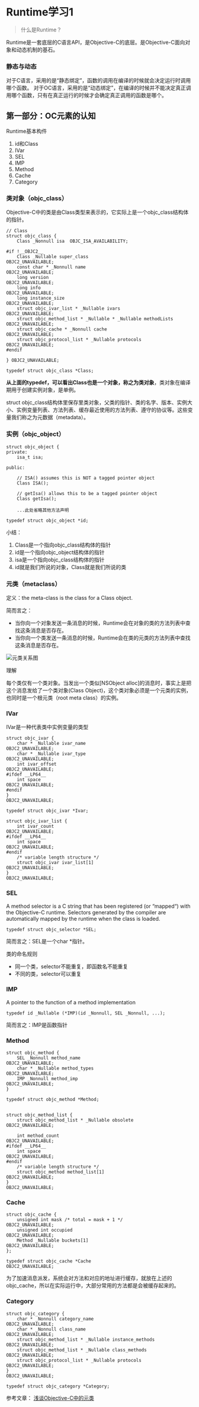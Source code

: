 # Runtime学习1

> 什么是Runtime？

Runtime是一套底层的C语言API，是Objective-C的底层。是Objective-C面向对象和动态机制的基石。

### 静态与动态
对于C语言，采用的是“静态绑定”，函数的调用在编译的时候就会决定运行时调用哪个函数。
对于OC语言，采用的是“动态绑定”，在编译的时候并不能决定真正调用哪个函数，只有在真正运行的时候才会确定真正调用的函数是哪个。


## 第一部分：OC元素的认知

Runtime基本构件

1. id和Class
2. IVar
3. SEL
4. IMP
5. Method
6. Cache
7. Category
 


### 类对象（objc_class）
Objective-C中的类是由Class类型来表示的，它实际上是一个objc_class结构体的指针。

```
// Class
struct objc_class {
    Class _Nonnull isa  OBJC_ISA_AVAILABILITY;

#if !__OBJC2__
    Class _Nullable super_class                              OBJC2_UNAVAILABLE;
    const char * _Nonnull name                               OBJC2_UNAVAILABLE;
    long version                                             OBJC2_UNAVAILABLE;
    long info                                                OBJC2_UNAVAILABLE;
    long instance_size                                       OBJC2_UNAVAILABLE;
    struct objc_ivar_list * _Nullable ivars                  OBJC2_UNAVAILABLE;
    struct objc_method_list * _Nullable * _Nullable methodLists                    OBJC2_UNAVAILABLE;
    struct objc_cache * _Nonnull cache                       OBJC2_UNAVAILABLE;
    struct objc_protocol_list * _Nullable protocols          OBJC2_UNAVAILABLE;
#endif

} OBJC2_UNAVAILABLE;

typedef struct objc_class *Class;
```

**从上面的typedef，可以看出Class也是一个对象，称之为类对象**，类对象在编译期用于创建实例对象，是单例。

struct objc_class结构体里保存里类对象，父类的指针、类的名字、版本、实例大小、实例变量列表、方法列表、缓存最近使用的方法列表、遵守的协议等。这些变量我们称之为元数据（metadata）。


### 实例（objc_object）

```
struct objc_object {
private:
    isa_t isa;

public:

    // ISA() assumes this is NOT a tagged pointer object
    Class ISA();

    // getIsa() allows this to be a tagged pointer object
    Class getIsa();
    
    ...此处省略其他方法声明

typedef struct objc_object *id;
```


小结：

1. Class是一个指向objc_class结构体的指针
2. id是一个指向objc_object结构体的指针
3. isa是一个指向objc_class结构体的指针
4. id就是我们所说的对象，Class就是我们所说的类


### 元类（metaclass）

定义：the meta-class is the class for a Class object.

简而言之：

* 当你向一个对象发送一条消息的时候，Runtime会在对象的类的方法列表中查找这条消息是否存在。
* 当你向一个类发送一条消息的时候，Runtime会在类的元类的方法列表中查找这条消息是否存在。

![元类关系图](./images/1-1.png)

理解

每个类仅有一个类对象。当发出一个类似[NSObject alloc]的消息时，事实上是把这个消息发给了一个类对象(Class Object)，这个类对象必须是一个元类的实例，也同时是一个根元类（root meta class）的实例。


### IVar
IVar是一种代表类中实例变量的类型

```
struct objc_ivar {
    char * _Nullable ivar_name                               OBJC2_UNAVAILABLE;
    char * _Nullable ivar_type                               OBJC2_UNAVAILABLE;
    int ivar_offset                                          OBJC2_UNAVAILABLE;
#ifdef __LP64__
    int space                                                OBJC2_UNAVAILABLE;
#endif
}                                                            OBJC2_UNAVAILABLE;

typedef struct objc_ivar *Ivar;

struct objc_ivar_list {
    int ivar_count                                           OBJC2_UNAVAILABLE;
#ifdef __LP64__
    int space                                                OBJC2_UNAVAILABLE;
#endif
    /* variable length structure */
    struct objc_ivar ivar_list[1]                            OBJC2_UNAVAILABLE;
}                                                            OBJC2_UNAVAILABLE;
```


### SEL
A method selector is a C string that has been registered (or “mapped“) with the Objective-C runtime. Selectors generated by the compiler are automatically mapped by the runtime when the class is loaded.

```
typedef struct objc_selector *SEL;
```

简而言之：SEL是一个char *指针。

类的命名规则
* 同一个类，selector不能重复，即函数名不能重复
* 不同的类，selector可以重复


### IMP
A pointer to the function of a method implementation

```
typedef id _Nullable (*IMP)(id _Nonnull, SEL _Nonnull, ...); 
```
简而言之：IMP是函数指针


### Method

```
struct objc_method {
    SEL _Nonnull method_name                                 OBJC2_UNAVAILABLE;
    char * _Nullable method_types                            OBJC2_UNAVAILABLE;
    IMP _Nonnull method_imp                                  OBJC2_UNAVAILABLE;
}

typedef struct objc_method *Method;


struct objc_method_list {
    struct objc_method_list * _Nullable obsolete             OBJC2_UNAVAILABLE;

    int method_count                                         OBJC2_UNAVAILABLE;
#ifdef __LP64__
    int space                                                OBJC2_UNAVAILABLE;
#endif
    /* variable length structure */
    struct objc_method method_list[1]                        OBJC2_UNAVAILABLE;
}                                                            OBJC2_UNAVAILABLE;
```

### Cache

```
struct objc_cache {
    unsigned int mask /* total = mask + 1 */                 OBJC2_UNAVAILABLE;
    unsigned int occupied                                    OBJC2_UNAVAILABLE;
    Method _Nullable buckets[1]                              OBJC2_UNAVAILABLE;
};

typedef struct objc_cache *Cache                             OBJC2_UNAVAILABLE;
```

为了加速消息派发，系统会对方法和对应的地址进行缓存，就放在上述的objc_cache，所以在实际运行中，大部分常用的方法都是会被缓存起来的。


### Category

```
struct objc_category {
    char * _Nonnull category_name                            OBJC2_UNAVAILABLE;
    char * _Nonnull class_name                               OBJC2_UNAVAILABLE;
    struct objc_method_list * _Nullable instance_methods     OBJC2_UNAVAILABLE;
    struct objc_method_list * _Nullable class_methods        OBJC2_UNAVAILABLE;
    struct objc_protocol_list * _Nullable protocols          OBJC2_UNAVAILABLE;
}                                                            OBJC2_UNAVAILABLE;

typedef struct objc_category *Category;
```


参考文章：
[浅谈Objective-C中的元类](https://www.jianshu.com/p/79b06fabb459)